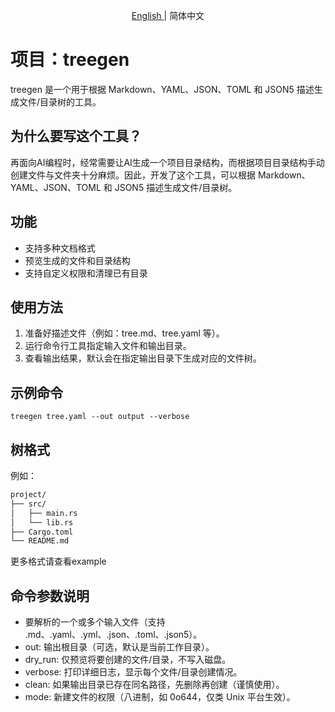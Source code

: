<p align="center">
<a href="./README_en.md"> English </a> | <span> 简体中文 </span>
</p>

# 项目：treegen

treegen 是一个用于根据 Markdown、YAML、JSON、TOML 和 JSON5 描述生成文件/目录树的工具。

## 为什么要写这个工具？
再面向AI编程时，经常需要让AI生成一个项目目录结构，而根据项目目录结构手动创建文件与文件夹十分麻烦。因此，开发了这个工具，可以根据 Markdown、YAML、JSON、TOML 和 JSON5 描述生成文件/目录树。

## 功能
- 支持多种文档格式
- 预览生成的文件和目录结构
- 支持自定义权限和清理已有目录

## 使用方法
1. 准备好描述文件（例如：tree.md、tree.yaml 等）。
2. 运行命令行工具指定输入文件和输出目录。
3. 查看输出结果，默认会在指定输出目录下生成对应的文件树。

## 示例命令
```
treegen tree.yaml --out output --verbose
```

## 树格式
例如：
```md
project/
├── src/
│   ├── main.rs
│   └── lib.rs
├── Cargo.toml
└── README.md
```
更多格式请查看example

## 命令参数说明
- 要解析的一个或多个输入文件（支持 .md、.yaml、.yml、.json、.toml、.json5）。
- out: 输出根目录（可选，默认是当前工作目录）。
- dry_run: 仅预览将要创建的文件/目录，不写入磁盘。
- verbose: 打印详细日志，显示每个文件/目录创建情况。
- clean: 如果输出目录已存在同名路径，先删除再创建（谨慎使用）。
- mode: 新建文件的权限（八进制，如 0o644，仅类 Unix 平台生效）。